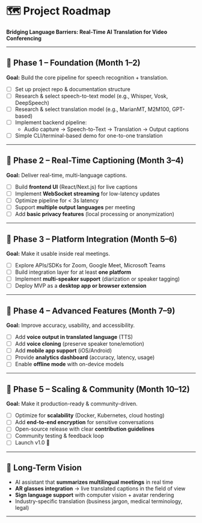 # 🗺️ Project Roadmap  
**Bridging Language Barriers: Real-Time AI Translation for Video Conferencing**

---

## 📌 Phase 1 – Foundation (Month 1–2)  
**Goal:** Build the core pipeline for speech recognition + translation.  
- [ ] Set up project repo & documentation structure  
- [ ] Research & select speech-to-text model (e.g., Whisper, Vosk, DeepSpeech)  
- [ ] Research & select translation model (e.g., MarianMT, M2M100, GPT-based)  
- [ ] Implement backend pipeline:  
  - Audio capture → Speech-to-Text → Translation → Output captions  
- [ ] Simple CLI/terminal-based demo for one-to-one translation  

---

## 📌 Phase 2 – Real-Time Captioning (Month 3–4)  
**Goal:** Deliver real-time, multi-language captions.  
- [ ] Build **frontend UI** (React/Next.js) for live captions  
- [ ] Implement **WebSocket streaming** for low-latency updates  
- [ ] Optimize pipeline for < 3s latency  
- [ ] Support **multiple output languages** per meeting  
- [ ] Add **basic privacy features** (local processing or anonymization)  

---

## 📌 Phase 3 – Platform Integration (Month 5–6)  
**Goal:** Make it usable inside real meetings.  
- [ ] Explore APIs/SDKs for Zoom, Google Meet, Microsoft Teams  
- [ ] Build integration layer for at least **one platform**  
- [ ] Implement **multi-speaker support** (diarization or speaker tagging)  
- [ ] Deploy MVP as a **desktop app or browser extension**  

---

## 📌 Phase 4 – Advanced Features (Month 7–9)  
**Goal:** Improve accuracy, usability, and accessibility.  
- [ ] Add **voice output in translated language** (TTS)  
- [ ] Add **voice cloning** (preserve speaker tone/emotion)  
- [ ] Add **mobile app support** (iOS/Android)  
- [ ] Provide **analytics dashboard** (accuracy, latency, usage)  
- [ ] Enable **offline mode** with on-device models  

---

## 📌 Phase 5 – Scaling & Community (Month 10–12)  
**Goal:** Make it production-ready & community-driven.  
- [ ] Optimize for **scalability** (Docker, Kubernetes, cloud hosting)  
- [ ] Add **end-to-end encryption** for sensitive conversations  
- [ ] Open-source release with clear **contribution guidelines**  
- [ ] Community testing & feedback loop  
- [ ] Launch v1.0 🚀  

---

## 🔮 Long-Term Vision  
- AI assistant that **summarizes multilingual meetings** in real time  
- **AR glasses integration** → live translated captions in the field of view  
- **Sign language support** with computer vision + avatar rendering  
- Industry-specific translation (business jargon, medical terminology, legal)  

---
